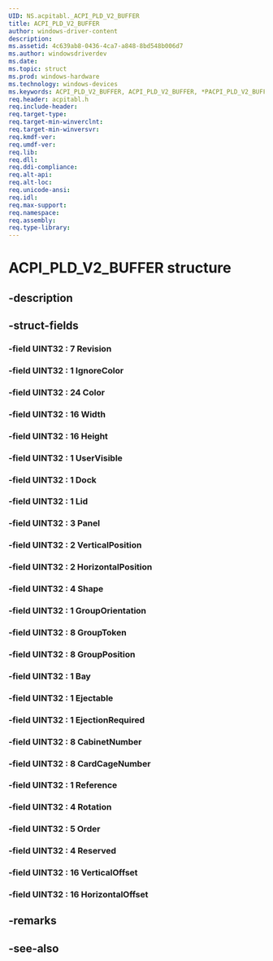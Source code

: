 ```yaml
---
UID: NS.acpitabl._ACPI_PLD_V2_BUFFER
title: ACPI_PLD_V2_BUFFER
author: windows-driver-content
description: 
ms.assetid: 4c639ab8-0436-4ca7-a848-8bd548b006d7
ms.author: windowsdriverdev
ms.date: 
ms.topic: struct
ms.prod: windows-hardware
ms.technology: windows-devices
ms.keywords: ACPI_PLD_V2_BUFFER, ACPI_PLD_V2_BUFFER, *PACPI_PLD_V2_BUFFER
req.header: acpitabl.h
req.include-header:
req.target-type:
req.target-min-winverclnt:
req.target-min-winversvr:
req.kmdf-ver:
req.umdf-ver:
req.lib:
req.dll:
req.ddi-compliance:
req.alt-api:
req.alt-loc:
req.unicode-ansi:
req.idl:
req.max-support:
req.namespace:
req.assembly:
req.type-library:
---
```


# ACPI_PLD_V2_BUFFER structure

## -description



## -struct-fields

### -field UINT32  : 7 Revision			
 	
### -field UINT32  : 1 IgnoreColor			
 	
### -field UINT32  : 24 Color			
 	
### -field UINT32  : 16 Width			
 	
### -field UINT32  : 16 Height			
 	
### -field UINT32  : 1 UserVisible			
 	
### -field UINT32  : 1 Dock			
 	
### -field UINT32  : 1 Lid			
 	
### -field UINT32  : 3 Panel			
 	
### -field UINT32  : 2 VerticalPosition			
 	
### -field UINT32  : 2 HorizontalPosition			
 	
### -field UINT32  : 4 Shape			
 	
### -field UINT32  : 1 GroupOrientation			
 	
### -field UINT32  : 8 GroupToken			
 	
### -field UINT32  : 8 GroupPosition			
 	
### -field UINT32  : 1 Bay			
 	
### -field UINT32  : 1 Ejectable			
 	
### -field UINT32  : 1 EjectionRequired			
 	
### -field UINT32  : 8 CabinetNumber			
 	
### -field UINT32  : 8 CardCageNumber			
 	
### -field UINT32  : 1 Reference			
 	
### -field UINT32  : 4 Rotation			
 	
### -field UINT32  : 5 Order			
 	
### -field UINT32  : 4 Reserved			
 	
### -field UINT32  : 16 VerticalOffset			
 	
### -field UINT32  : 16 HorizontalOffset			
 	
## -remarks

## -see-also
